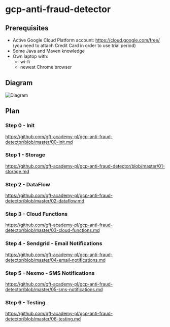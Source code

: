 # gcp-anti-fraud-detector

## Prerequisites

* Active Google Cloud Platform account: https://cloud.google.com/free/ (you need to attach Credit Card in order to use trial period)
* Some Java and Maven knowledge
* Own laptop with:
  * wi-fi
  * newest Chrome browser

## Diagram

![Diagram](https://github.com/gft-academy-pl/gcp-anti-fraud-detector/blob/master/assets/GFT%20Academy%20-%20anti%20fraud%20detector.png?raw=true)

## Plan

### Step 0 - Init

https://github.com/gft-academy-pl/gcp-anti-fraud-detector/blob/master/00-init.md

### Step 1 - Storage

https://github.com/gft-academy-pl/gcp-anti-fraud-detector/blob/master/01-storage.md

### Step 2 - DataFlow

https://github.com/gft-academy-pl/gcp-anti-fraud-detector/blob/master/02-dataflow.md

### Step 3 - Cloud Functions

https://github.com/gft-academy-pl/gcp-anti-fraud-detector/blob/master/03-cloud-functions.md

### Step 4 - Sendgrid - Email Notifications

https://github.com/gft-academy-pl/gcp-anti-fraud-detector/blob/master/04-email-notifications.md


### Step 5 - Nexmo - SMS Notifications

https://github.com/gft-academy-pl/gcp-anti-fraud-detector/blob/master/05-sms-notifications.md

### Step 6 - Testing

https://github.com/gft-academy-pl/gcp-anti-fraud-detector/blob/master/06-testing.md
